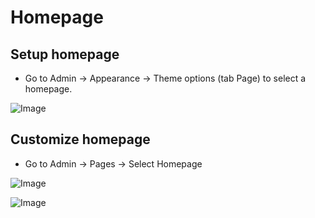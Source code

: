 # Homepage

## Setup homepage
- Go to Admin -> Appearance -> Theme options (tab Page) to select a homepage.

![Image](https://live.staticflickr.com/65535/52276129080_58dbf829c4_b.jpg)

## Customize homepage
- Go to Admin -> Pages -> Select Homepage

![Image](https://live.staticflickr.com/65535/52274672122_d0b04b8e39_b.jpg)

![Image](https://live.staticflickr.com/65535/52276132840_23a03b30c2_b.jpg)
